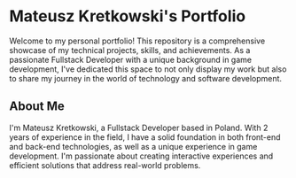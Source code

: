 # Mateusz Kretkowski's Portfolio

Welcome to my personal portfolio! This repository is a comprehensive showcase of my technical projects, skills, and achievements. As a passionate Fullstack Developer with a unique background in game development, I've dedicated this space to not only display my work but also to share my journey in the world of technology and software development.

## About Me

I'm Mateusz Kretkowski, a Fullstack Developer based in Poland. With 2 years of experience in the field, I have a solid foundation in both front-end and back-end technologies, as well as a unique experience in game development. I'm passionate about creating interactive experiences and efficient solutions that address real-world problems.
